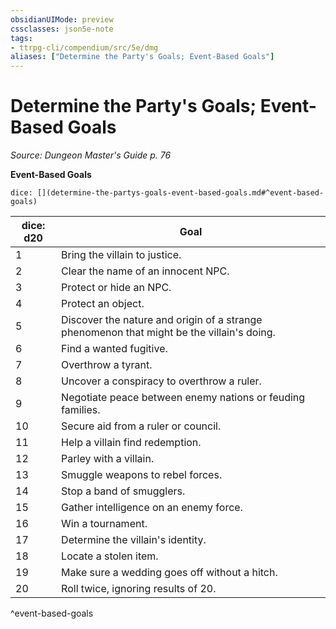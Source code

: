 ```yaml
---
obsidianUIMode: preview
cssclasses: json5e-note
tags:
- ttrpg-cli/compendium/src/5e/dmg
aliases: ["Determine the Party's Goals; Event-Based Goals"]
---
```

# Determine the Party's Goals; Event-Based Goals
*Source: Dungeon Master's Guide p. 76* 

**Event-Based Goals**

`dice: [](determine-the-partys-goals-event-based-goals.md#^event-based-goals)`

| dice: d20 | Goal |
|-----------|------|
| 1 | Bring the villain to justice. |
| 2 | Clear the name of an innocent NPC. |
| 3 | Protect or hide an NPC. |
| 4 | Protect an object. |
| 5 | Discover the nature and origin of a strange phenomenon that might be the villain's doing. |
| 6 | Find a wanted fugitive. |
| 7 | Overthrow a tyrant. |
| 8 | Uncover a conspiracy to overthrow a ruler. |
| 9 | Negotiate peace between enemy nations or feuding families. |
| 10 | Secure aid from a ruler or council. |
| 11 | Help a villain find redemption. |
| 12 | Parley with a villain. |
| 13 | Smuggle weapons to rebel forces. |
| 14 | Stop a band of smugglers. |
| 15 | Gather intelligence on an enemy force. |
| 16 | Win a tournament. |
| 17 | Determine the villain's identity. |
| 18 | Locate a stolen item. |
| 19 | Make sure a wedding goes off without a hitch. |
| 20 | Roll twice, ignoring results of 20. |
^event-based-goals